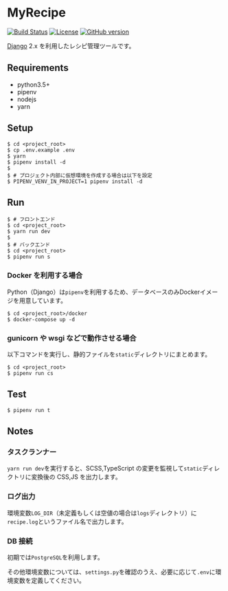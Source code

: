 # MyRecipe

[![Build Status](https://travis-ci.org/gotoeveryone/myrecipe.svg?branch=master)](https://travis-ci.org/cicatrice/travis-test)
[![License](https://img.shields.io/badge/License-BSD%203--Clause-blue.svg)](https://github.com/gotoeveryone/myrecipe/blob/master/LICENSE)
[![GitHub version](https://badge.fury.io/gh/gotoeveryone%2Fmyrecipe.svg)](https://badge.fury.io/gh/gotoeveryone%2Fmyrecipe)

[Django](https://github.com/django/django) 2.x を利用したレシピ管理ツールです。

## Requirements

*   python3.5+
*   pipenv
*   nodejs
*   yarn

## Setup

```console
$ cd <project_root>
$ cp .env.example .env
$ yarn
$ pipenv install -d
$
$ # プロジェクト内部に仮想環境を作成する場合は以下を設定
$ PIPENV_VENV_IN_PROJECT=1 pipenv install -d
```

## Run

```
$ # フロントエンド
$ cd <project_root>
$ yarn run dev
$
$ # バックエンド
$ cd <project_root>
$ pipenv run s
```

### Docker を利用する場合

Python（Django）は`pipenv`を利用するため、データベースのみDockerイメージを用意しています。

```
$ cd <project_root>/docker
$ docker-compose up -d
```

### gunicorn や wsgi などで動作させる場合

以下コマンドを実行し、静的ファイルを`static`ディレクトリにまとめます。

```
$ cd <project_root>
$ pipenv run cs
```

## Test

```
$ pipenv run t
```

## Notes

### タスクランナー

`yarn run dev`を実行すると、SCSS,TypeScript の変更を監視して`static`ディレクトリに変換後の CSS,JS を出力します。

### ログ出力

環境変数`LOG_DIR`（未定義もしくは空値の場合は`logs`ディレクトリ）に`recipe.log`というファイル名で出力します。

### DB 接続

初期では`PostgreSQL`を利用します。

その他環境変数については、`settings.py`を確認のうえ、必要に応じて`.env`に環境変数を定義してください。
